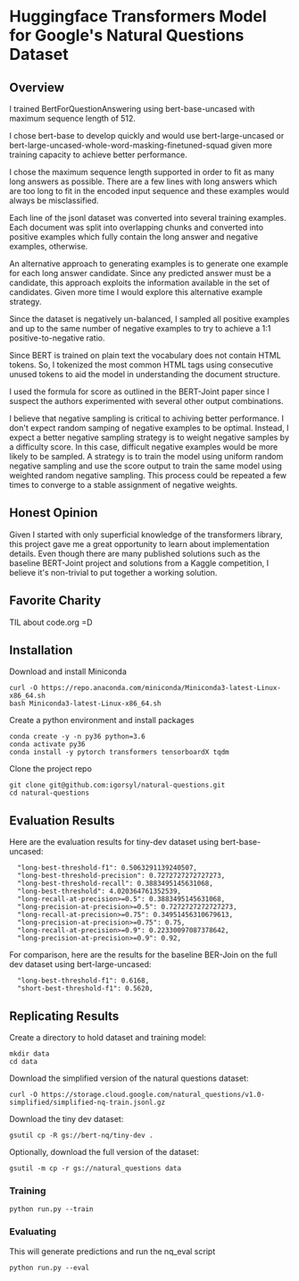 # Huggingface Transformers Model for Google's Natural Questions Dataset

## Overview

I trained BertForQuestionAnswering using bert-base-uncased with maximum sequence length of 512.

I chose bert-base to develop quickly and would use bert-large-uncased or bert-large-uncased-whole-word-masking-finetuned-squad given more training capacity to achieve better performance.

I chose the maximum sequence length supported in order to fit as many long answers as possible. There are a few lines with long answers which are too long to fit in the encoded input sequence and these examples would always be misclassified.

Each line of the jsonl dataset was converted into several training examples. Each document was split into overlapping chunks and converted into positive examples which fully contain the long answer and negative examples, otherwise.

An alternative approach to generating examples is to generate one example for each long answer candidate. Since any predicted answer must be a candidate, this approach exploits the information available in the set of candidates. Given more time I would explore this alternative example strategy.

Since the dataset is negatively un-balanced, I sampled all positive examples and up to the same number of negative examples to try to achieve a 1:1 positive-to-negative ratio.

Since BERT is trained on plain text the vocabulary does not contain HTML tokens. So, I tokenized the most common HTML tags using consecutive unused tokens to aid the model in understanding the document structure.

I used the formula for score as outlined in the BERT-Joint paper since I suspect the authors experimented with several other output combinations.

I believe that negative sampling is critical to achiving better performance. I don't expect random samping of negative examples to be optimal. Instead, I expect a better negative sampling strategy is to weight negative samples by a difficulty score. In this case, difficult negative examples would be more likely to be sampled. A strategy is to train the model using uniform random negative sampling and use the score output to train the same model using weighted random negative sampling. This process could be repeated a few times to converge to a stable assignment of negative weights.

## Honest Opinion

Given I started with only superficial knowledge of the transformers library, this project gave me a great opportunity to learn about implementation details.  Even though there are many published solutions such as the baseline BERT-Joint project and solutions from a Kaggle competition, I believe it's non-trivial to put together a working solution.

## Favorite Charity

TIL about code.org =D

## Installation

Download and install Miniconda

```
curl -O https://repo.anaconda.com/miniconda/Miniconda3-latest-Linux-x86_64.sh
bash Miniconda3-latest-Linux-x86_64.sh
```

Create a python environment and install packages

```
conda create -y -n py36 python=3.6
conda activate py36
conda install -y pytorch transformers tensorboardX tqdm
```

Clone the project repo

```
git clone git@github.com:igorsyl/natural-questions.git
cd natural-questions
```

## Evaluation Results

Here are the evaluation results for tiny-dev dataset using bert-base-uncased:

```
  "long-best-threshold-f1": 0.5063291139240507,
  "long-best-threshold-precision": 0.7272727272727273,
  "long-best-threshold-recall": 0.3883495145631068,
  "long-best-threshold": 4.020364761352539,
  "long-recall-at-precision>=0.5": 0.3883495145631068,
  "long-precision-at-precision>=0.5": 0.7272727272727273,
  "long-recall-at-precision>=0.75": 0.34951456310679613,
  "long-precision-at-precision>=0.75": 0.75,
  "long-recall-at-precision>=0.9": 0.22330097087378642,
  "long-precision-at-precision>=0.9": 0.92,
```

For comparison, here are the results for the baseline BER-Join on the full dev dataset using bert-large-uncased:
```
  "long-best-threshold-f1": 0.6168,
  "short-best-threshold-f1": 0.5620,
```

## Replicating Results

Create a directory to hold dataset and training model:

```
mkdir data
cd data
```

Download the simplified version of the natural questions dataset:

```
curl -O https://storage.cloud.google.com/natural_questions/v1.0-simplified/simplified-nq-train.jsonl.gz
```

Download the tiny dev dataset:

```
gsutil cp -R gs://bert-nq/tiny-dev .
```

Optionally, download the full version of the dataset:
```
gsutil -m cp -r gs://natural_questions data
```

### Training

```
python run.py --train
```

### Evaluating

This will generate predictions and run the nq_eval script

```
python run.py --eval
```
